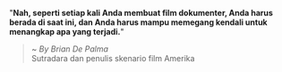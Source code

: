 "**Nah, seperti setiap kali Anda membuat film dokumenter, Anda harus berada di saat ini, dan Anda harus mampu memegang kendali untuk menangkap apa yang terjadi.**"

> ~ _By Brian De Palma_  
Sutradara dan penulis skenario film Amerika
